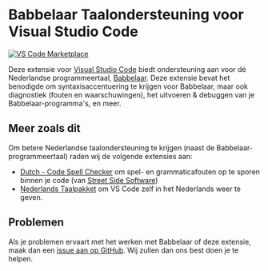 # Babbelaar Taalondersteuning voor Visual Studio Code
[![VS Code Marketplace](https://img.shields.io/badge/vs_code-download_extensie-blue)](https://marketplace.visualstudio.com/items?itemName=babbelaar.babbelaar)

Deze extensie voor [Visual Studio Code](https://code.visualstudio.com/) biedt ondersteuning aan voor dé Nederlandse programmeertaal, [Babbelaar](https://babbelaar.dev/). Deze extensie bevat het benodigde om syntaxisaccentuering te krijgen voor Babbelaar, maar ook diagnostiek (fouten en waarschuwingen), het uitvoeren & debuggen van je Babbelaar-programma's, en meer.

## Meer zoals dit
Om betere Nederlandse taalondersteuning te krijgen (naast de Babbelaar-programmeertaal) raden wij de volgende extensies aan:
- [Dutch - Code Spell Checker](https://marketplace.visualstudio.com/items?itemName=streetsidesoftware.code-spell-checker-dutch) om spel- en grammaticafouten op te sporen binnen je code (van [Street Side Software](https://streetsidesoftware.com))
- [Nederlands Taalpakket](https://marketplace.visualstudio.com/items?itemName=babbelaar.babbelaar-vscode-language-pack-nl) om VS Code zelf in het Nederlands weer te geven.

## Problemen
Als je problemen ervaart met het werken met Babbelaar of deze extensie, maak dan een [issue aan op GitHub](https://github.com/babbelaar/vscode-dutch-language/issues/new/choose). Wij zullen dan ons best doen je te helpen.
